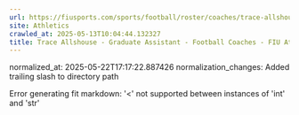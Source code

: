 ```yaml
---
url: https://fiusports.com/sports/football/roster/coaches/trace-allshouse/3339/
site: Athletics
crawled_at: 2025-05-13T10:04:44.132327
title: Trace Allshouse - Graduate Assistant - Football Coaches - FIU Athletics
---
```

normalized_at: 2025-05-22T17:17:22.887426
normalization_changes: Added trailing slash to directory path

Error generating fit markdown: '<' not supported between instances of 'int' and 'str'